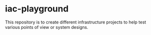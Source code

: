 # iac-playground
This repository is to create different infrastructure projects to help test various points of view or system designs.
